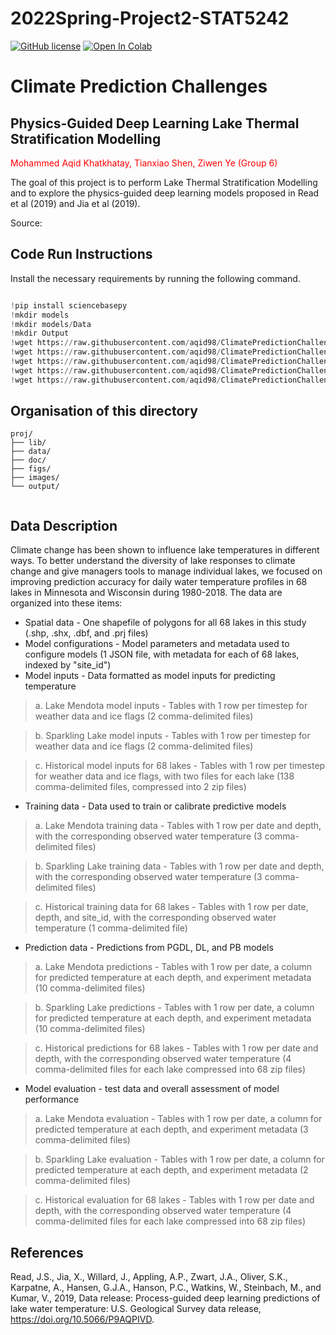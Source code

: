 # 2022Spring-Project2-STAT5242
[![GitHub license](https://img.shields.io/github/license/Naereen/StrapDown.js.svg)](https://github.com/Naereen/StrapDown.js/blob/master/LICENSE)
[![Open In Colab](https://colab.research.google.com/assets/colab-badge.svg)](https://colab.research.google.com/drive/1g6XZovBwKhdrb3UX2Ec9m4v3jBrAit9o?usp=sharing)

# Climate Prediction Challenges
        
## **Physics-Guided Deep Learning Lake Thermal Stratification Modelling**

<span style="color:red">Mohammed Aqid Khatkhatay, Tianxiao Shen, Ziwen Ye  (Group 6)
     
The goal of this project is to perform Lake Thermal Stratification Modelling and to explore the physics-guided deep learning models proposed in Read et al (2019) and Jia et al (2019).
     
 

Source: 
## Code Run Instructions
Install the necessary requirements by running the following command.

~~~python

!pip install sciencebasepy
!mkdir models
!mkdir models/Data
!mkdir Output
!wget https://raw.githubusercontent.com/aqid98/ClimatePredictionChallengesProject2/main/codes/dataset.py
!wget https://raw.githubusercontent.com/aqid98/ClimatePredictionChallengesProject2/main/codes/loss.py
!wget https://raw.githubusercontent.com/aqid98/ClimatePredictionChallengesProject2/main/codes/trainer.py
!wget https://raw.githubusercontent.com/aqid98/ClimatePredictionChallengesProject2/main/codes/utils.py
!wget https://raw.githubusercontent.com/aqid98/ClimatePredictionChallengesProject2/main/architectures/LSTM.py -P "/content/models"
~~~



    
## Organisation of this directory 

```
proj/
├── lib/
├── data/
├── doc/
├── figs/
├── images/        
└── output/
        
```
    
## Data Description
        
Climate change has been shown to influence lake temperatures in different ways. To better understand the diversity of lake responses to climate change and give managers tools to manage individual lakes, we focused on improving prediction accuracy for daily water temperature profiles in 68 lakes in Minnesota and Wisconsin during 1980-2018.
The data are organized into these items:

+ Spatial data - One shapefile of polygons for all 68 lakes in this study (.shp, .shx, .dbf, and .prj files)
+ Model configurations - Model parameters and metadata used to configure models (1 JSON file, with metadata for each of 68 lakes, indexed by "site_id")
+ Model inputs - Data formatted as model inputs for predicting temperature
> a. Lake Mendota model inputs - Tables with 1 row per timestep for weather data and ice flags (2 comma-delimited files)
        
> b. Sparkling Lake model inputs - Tables with 1 row per timestep for weather data and ice flags (2 comma-delimited files)
        
> c. Historical model inputs for 68 lakes - Tables with 1 row per timestep for weather data and ice flags, with two files for each lake (138 comma-delimited files, compressed into 2 zip files)
        
+ Training data - Data used to train or calibrate predictive models
> a. Lake Mendota training data - Tables with 1 row per date and depth, with the corresponding observed water temperature (3 comma-delimited files) 
        
> b. Sparkling Lake training data - Tables with 1 row per date and depth, with the corresponding observed water temperature (3 comma-delimited files)
        
> c. Historical training data for 68 lakes - Tables with 1 row per date, depth, and site_id, with the corresponding observed water temperature (1 comma-delimited file)
        
+ Prediction data - Predictions from PGDL, DL, and PB models
> a. Lake Mendota predictions - Tables with 1 row per date, a column for predicted temperature at each depth, and experiment metadata (10 comma-delimited files)
        
> b. Sparkling Lake predictions - Tables with 1 row per date, a column for predicted temperature at each depth, and experiment metadata (10 comma-delimited files)
        
> c. Historical predictions for 68 lakes - Tables with 1 row per date and depth, with the corresponding observed water temperature (4 comma-delimited files for each lake compressed into 68 zip files)
        
+ Model evaluation - test data and overall assessment of model performance
> a. Lake Mendota evaluation - Tables with 1 row per date, a column for predicted temperature at each depth, and experiment metadata (3 comma-delimited files)
        
> b. Sparkling Lake evaluation - Tables with 1 row per date, a column for predicted temperature at each depth, and experiment metadata (2 comma-delimited files)
        
> c. Historical evaluation for 68 lakes - Tables with 1 row per date and depth, with the corresponding observed water temperature (4 comma-delimited files for each lake compressed into 68 zip files)
        
        


    
    
## References 

Read, J.S., Jia, X., Willard, J., Appling, A.P., Zwart, J.A., Oliver, S.K., Karpatne, A., Hansen, G.J.A., Hanson, P.C., Watkins, W., Steinbach, M., and Kumar, V., 2019, Data release: Process-guided deep learning predictions of lake water temperature: U.S. Geological Survey data release, https://doi.org/10.5066/P9AQPIVD.
